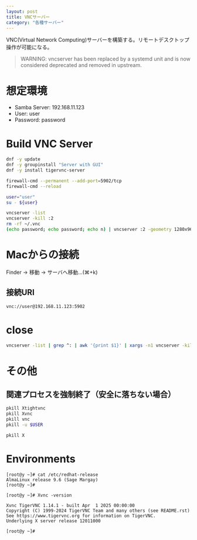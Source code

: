 ```yaml
---
layout: post
title: VNCサーバー
category: "各種サーバー"
---
```


VNC(Virtual Network Computing)サーバーを構築する。リモートデスクトップ操作が可能になる。

> WARNING: vncserver has been replaced by a systemd unit and is now considered deprecated and removed in upstream.

# 想定環境

- Samba Server: 192.168.11.123
- User: user
- Password: password

# Build VNC Server

```sh
dnf -y update
dnf -y groupinstall "Server with GUI"
dnf -y install tigervnc-server

firewall-cmd --permanent --add-port=5902/tcp
firewall-cmd --reload

user="user"
su - ${user}
```

```sh
vncserver -list
vncserver -kill :2
rm -rf ~/.vnc
(echo password; echo password; echo n) | vncserver :2 -geometry 1280x960
```

# Macからの接続

Finder -> 移動 -> サーバへ移動...(⌘+k)

## 接続URI

```sh
vnc://user@192.168.11.123:5902
```

# close

```sh
vncserver -list | grep ^: | awk '{print $1}' | xargs -n1 vncserver -kill
```

# その他

## 関連プロセスを強制終了（安全に落ちない場合）

```sh
pkill Xtightvnc
pkill Xvnc
pkill vnc
pkill -u $USER
```

```sh
pkill X
```

# Environments

```
[root@y ~]# cat /etc/redhat-release
AlmaLinux release 9.6 (Sage Margay)
[root@y ~]#
```

```
[root@y ~]# Xvnc -version

Xvnc TigerVNC 1.14.1 - built Apr  1 2025 00:00:00
Copyright (C) 1999-2024 TigerVNC Team and many others (see README.rst)
See https://www.tigervnc.org for information on TigerVNC.
Underlying X server release 12011000

[root@y ~]#
```

